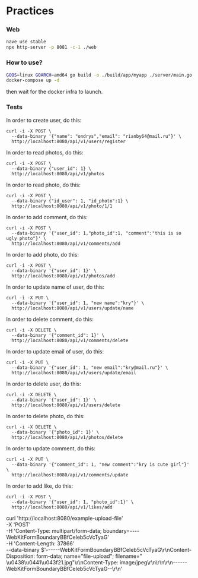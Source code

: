 # Practices

### Web
```sh
nave use stable
npx http-server -p 8081 -c-1 ./web
```

### How to use?

```sh
GOOS=linux GOARCH=amd64 go build -o ./build/app/myapp ./server/main.go
docker-compose up -d
```

then wait for the docker infra to launch.

### Tests

In order to create user, do this:

```
curl -i -X POST \
  --data-binary '{"name": "ondrys","email": "rianby64@mail.ru"}' \
  http://localhost:8080/api/v1/users/register
```

In order to read photos, do this:

```
curl -i -X POST \
  --data-binary {"user_id": 1} \
  http://localhost:8080/api/v1/photos
```

In order to read photo, do this:

```
curl -i -X POST \
  --data-binary {"id_user": 1, "id_photo":1} \
  http://localhost:8080/api/v1/photo/1/1
```

In order to add comment, do this:
```
curl -i -X POST \
  --data-binary '{"user_id": 1,"photo_id":1, "comment":"this is so ugly photo"}' \
  http://localhost:8080/api/v1/comments/add
```

In order to add photo, do this:
```
curl -i -X POST \
  --data-binary '{"user_id": 1}' \
  http://localhost:8080/api/v1/photos/add
```
In order to update name of user, do this:
```
curl -i -X PUT \
  --data-binary '{"user_id": 1, "new name":"kry"}' \
  http://localhost:8080/api/v1/users/update/name
```

In order to delete comment, do this:
```
curl -i -X DELETE \
  --data-binary '{"comment_id": 1}' \
  http://localhost:8080/api/v1/comments/delete
```

In order to update email of user, do this:
```
curl -i -X PUT \
  --data-binary '{"user_id": 1, "new email":"kry@mail.ru"}' \
  http://localhost:8080/api/v1/users/update/email
```

In order to delete user, do this:
```
curl -i -X DELETE \
  --data-binary '{"user_id": 1}' \
  http://localhost:8080/api/v1/users/delete
```

In order to delete photo, do this:
```
curl -i -X DELETE \
  --data-binary '{"photo_id": 1}' \
  http://localhost:8080/api/v1/photos/delete
```

In order to update comment, do this:
```
curl -i -X PUT \
  --data-binary '{"comment_id": 1, "new comment":"kry is cute girl"}' \
  http://localhost:8080/api/v1/comments/update
```

In order to add like, do this:
```
curl -i -X POST \
  --data-binary '{"user_id": 1, "photo_id":1}' \
  http://localhost:8080/api/v1/likes/add
```



curl 'http://localhost:8080/example-upload-file' \
-X 'POST' \
-H 'Content-Type: multipart/form-data; boundary=----WebKitFormBoundaryBBfCeIeb5cVcTyaG' \
-H 'Content-Length: 37866' \
--data-binary $'------WebKitFormBoundaryBBfCeIeb5cVcTyaG\r\nContent-Disposition: form-data; name="file-upload"; filename=" \u0438\u0441\u043f21.jpg"\r\nContent-Type: image/jpeg\r\n\r\n\r\n------WebKitFormBoundaryBBfCeIeb5cVcTyaG--\r\n'
